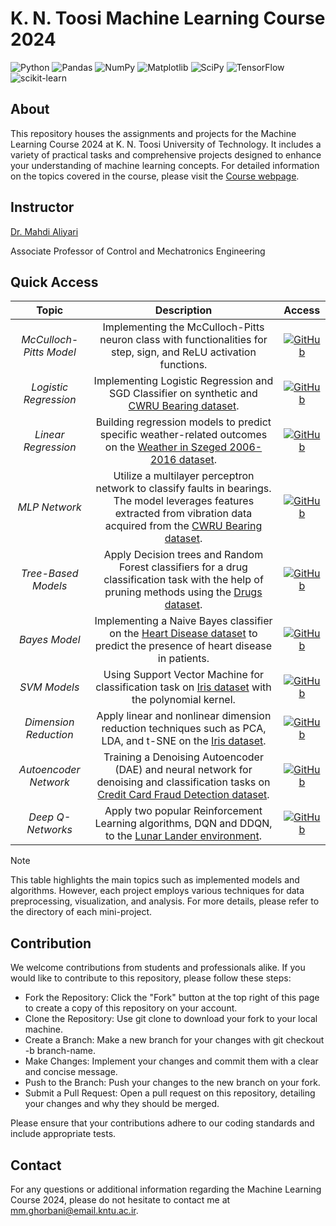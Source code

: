 # K. N. Toosi Machine Learning Course 2024
![Python](https://img.shields.io/badge/python-3670A0?style=for-the-badge&logo=python&logoColor=ffdd54)
![Pandas](https://img.shields.io/badge/pandas-%23150458.svg?style=for-the-badge&logo=pandas&logoColor=white)
![NumPy](https://img.shields.io/badge/numpy-%23013243.svg?style=for-the-badge&logo=numpy&logoColor=white)
![Matplotlib](https://img.shields.io/badge/Matplotlib-%23ffffff.svg?style=for-the-badge&logo=Matplotlib&logoColor=black)
![SciPy](https://img.shields.io/badge/SciPy-%230C55A5.svg?style=for-the-badge&logo=scipy&logoColor=%white)
![TensorFlow](https://img.shields.io/badge/TensorFlow-%23FF6F00.svg?style=for-the-badge&logo=TensorFlow&logoColor=white)
![scikit-learn](https://img.shields.io/badge/scikit--learn-%23F7931E.svg?style=for-the-badge&logo=scikit-learn&logoColor=white)

## About
This repository houses the assignments and projects for the Machine Learning Course 2024 at K. N. Toosi University of Technology. It includes a variety of practical tasks and comprehensive projects designed to enhance your understanding of machine learning concepts. For detailed information on the topics covered in the course, please visit the [Course webpage](https://apac.ee.kntu.ac.ir/academic/courses/machine-learning/).

## Instructor
[Dr. Mahdi Aliyari](https://apac.ee.kntu.ac.ir/members/faculty/aliyari/)

Associate Professor of Control and Mechatronics Engineering

## Quick Access

|        **Topic**        	|                                                                               **Description**                                                                              	| **Access** 	|
|:-----------------------:	|:--------------------------------------------------------------------------------------------------------------------------------------------------------------------------:	|:----------:	|
| _McCulloch-Pitts Model_ 	| Implementing the McCulloch-Pitts neuron class with functionalities for step, sign, and ReLU activation functions.                                                          	|  [![GitHub](https://img.shields.io/badge/github-%23121011.svg?style=for-the-badge&logo=github&logoColor=white)](https://github.com/mmghorbani/KNTU-ML-Course-2024/tree/main/Mini-Projects/MP2#question-1)  |
|  _Logistic Regression_  	| Implementing Logistic Regression and SGD Classifier on synthetic and [CWRU Bearing dataset](https://engineering.case.edu/bearingdatacenter). |  [![GitHub](https://img.shields.io/badge/github-%23121011.svg?style=for-the-badge&logo=github&logoColor=white)](https://github.com/mmghorbani/KNTU-ML-Course-2024/tree/main/Mini-Projects/MP1#question-1) |
|   _Linear Regression_   	| Building regression models to predict specific weather-related outcomes on the [Weather in Szeged 2006-2016 dataset](https://www.kaggle.com/datasets/budincsevity/szeged-weather/data).           	|  [![GitHub](https://img.shields.io/badge/github-%23121011.svg?style=for-the-badge&logo=github&logoColor=white)](https://github.com/mmghorbani/KNTU-ML-Course-2024/tree/main/Mini-Projects/MP1#question-3)
|      _MLP Network_      	| Utilize a multilayer perceptron network to classify faults in bearings. The model leverages features extracted from vibration data acquired from the [CWRU Bearing dataset](https://engineering.case.edu/bearingdatacenter). 	| [![GitHub](https://img.shields.io/badge/github-%23121011.svg?style=for-the-badge&logo=github&logoColor=white)](https://github.com/mmghorbani/KNTU-ML-Course-2024/tree/main/Mini-Projects/MP2#question-2)           	|
|   _Tree-Based Models_   	| Apply Decision trees and Random Forest classifiers  for a drug classification task with the help of pruning methods using the [Drugs dataset](https://www.kaggle.com/datasets/pablomgomez21/drugs-a-b-c-x-y-for-decision-trees).                                 	|  [![GitHub](https://img.shields.io/badge/github-%23121011.svg?style=for-the-badge&logo=github&logoColor=white)](https://github.com/mmghorbani/KNTU-ML-Course-2024/tree/main/Mini-Projects/MP2#question-3)          	|
|      _Bayes Model_      	| Implementing a Naive Bayes classifier on the [Heart Disease dataset](https://www.kaggle.com/datasets/johnsmith88/heart-disease-dataset) to predict the presence of heart disease in patients.                                                    	| [![GitHub](https://img.shields.io/badge/github-%23121011.svg?style=for-the-badge&logo=github&logoColor=white)](https://github.com/mmghorbani/KNTU-ML-Course-2024/tree/main/Mini-Projects/MP2#question-4)           	|
|       _SVM Models_      	| Using Support Vector Machine for classification task on [Iris dataset](https://www.kaggle.com/datasets/uciml/iris) with the polynomial kernel.                                                                               	| [![GitHub](https://img.shields.io/badge/github-%23121011.svg?style=for-the-badge&logo=github&logoColor=white)](https://github.com/mmghorbani/KNTU-ML-Course-2024/tree/main/Mini-Projects/MP3#question-1)            	|
|  _Dimension Reduction_  	| Apply linear and nonlinear dimension reduction techniques such as PCA, LDA, and t-SNE on the [Iris dataset](https://www.kaggle.com/datasets/uciml/iris).                                                                 	| [![GitHub](https://img.shields.io/badge/github-%23121011.svg?style=for-the-badge&logo=github&logoColor=white)](https://github.com/mmghorbani/KNTU-ML-Course-2024/tree/main/Mini-Projects/MP3#question-1)            	|
|  _Autoencoder Network_  	| Training a Denoising Autoencoder (DAE) and neural network for denoising and classification tasks on [Credit Card Fraud Detection dataset](https://www.kaggle.com/datasets/mlg-ulb/creditcardfraud).                                   	| [![GitHub](https://img.shields.io/badge/github-%23121011.svg?style=for-the-badge&logo=github&logoColor=white)](https://github.com/mmghorbani/KNTU-ML-Course-2024/tree/main/Mini-Projects/MP3#question-3)           	|
|    _Deep Q-Networks_    	| Apply two popular Reinforcement Learning algorithms, DQN and DDQN, to the [Lunar Lander environment](https://www.gymlibrary.dev/environments/box2d/lunar_lander/).                                                                        	|  [![GitHub](https://img.shields.io/badge/github-%23121011.svg?style=for-the-badge&logo=github&logoColor=white)](https://github.com/mmghorbani/KNTU-ML-Course-2024/tree/main/Mini-Projects/MP4#question-2)          	|


> [!NOTE]
> This table highlights the main topics such as implemented models and algorithms. However, each project employs various techniques for data preprocessing, visualization, and analysis. For more details, please refer to the directory of each mini-project.

## Contribution
We welcome contributions from students and professionals alike. If you would like to contribute to this repository, please follow these steps:

- Fork the Repository: Click the "Fork" button at the top right of this page to create a copy of this repository on your account.
- Clone the Repository: Use git clone to download your fork to your local machine.
- Create a Branch: Make a new branch for your changes with git checkout -b branch-name.
- Make Changes: Implement your changes and commit them with a clear and concise message.
- Push to the Branch: Push your changes to the new branch on your fork.
- Submit a Pull Request: Open a pull request on this repository, detailing your changes and why they should be merged.

Please ensure that your contributions adhere to our coding standards and include appropriate tests.

## Contact
For any questions or additional information regarding the Machine Learning Course 2024, please do not hesitate to contact me at [mm.ghorbani@email.kntu.ac.ir](mailto:mm.ghorbani@email.kntu.ac.ir).
